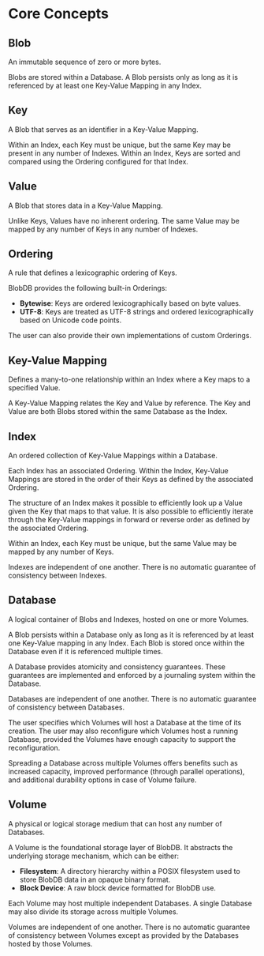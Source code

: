 # Core Concepts

## Blob

An immutable sequence of zero or more bytes.

Blobs are stored within a Database. A Blob persists only as long as it is
referenced by at least one Key-Value Mapping in any Index.

## Key

A Blob that serves as an identifier in a Key-Value Mapping.

Within an Index, each Key must be unique, but the same Key may be present in
any number of Indexes. Within an Index, Keys are sorted and compared using the
Ordering configured for that Index.

## Value

A Blob that stores data in a Key-Value Mapping.

Unlike Keys, Values have no inherent ordering. The same Value may be mapped by
any number of Keys in any number of Indexes.

## Ordering

A rule that defines a lexicographic ordering of Keys.

BlobDB provides the following built-in Orderings:

* **Bytewise**: Keys are ordered lexicographically based on byte values.
* **UTF-8**: Keys are treated as UTF-8 strings and ordered lexicographically
  based on Unicode code points.

The user can also provide their own implementations of custom Orderings.

## Key-Value Mapping

Defines a many-to-one relationship within an Index where a Key maps to a
specified Value.

A Key-Value Mapping relates the Key and Value by reference. The Key and Value
are both Blobs stored within the same Database as the Index.

## Index

An ordered collection of Key-Value Mappings within a Database.

Each Index has an associated Ordering. Within the Index, Key-Value Mappings are
stored in the order of their Keys as defined by the associated Ordering.

The structure of an Index makes it possible to efficiently look up a Value
given the Key that maps to that value. It is also possible to efficiently
iterate through the Key-Value mappings in forward or reverse order as defined by
the associated Ordering.

Within an Index, each Key must be unique, but the same Value may be mapped by
any number of Keys.

Indexes are independent of one another. There is no automatic guarantee of
consistency between Indexes.

## Database

A logical container of Blobs and Indexes, hosted on one or more Volumes.

A Blob persists within a Database only as long as it is referenced by at least
one Key-Value mapping in any Index. Each Blob is stored once within the
Database even if it is referenced multiple times.

A Database provides atomicity and consistency guarantees. These guarantees are
implemented and enforced by a journaling system within the Database.

Databases are independent of one another. There is no automatic guarantee of
consistency between Databases.

The user specifies which Volumes will host a Database at the time of its
creation. The user may also reconfigure which Volumes host a running Database,
provided the Volumes have enough capacity to support the reconfiguration.

Spreading a Database across multiple Volumes offers benefits such as increased
capacity, improved performance (through parallel operations), and additional
durability options in case of Volume failure.

## Volume

A physical or logical storage medium that can host any number of Databases.

A Volume is the foundational storage layer of BlobDB. It abstracts the
underlying storage mechanism, which can be either:

* **Filesystem**: A directory hierarchy within a POSIX filesystem used to store
  BlobDB data in an opaque binary format.
* **Block Device**: A raw block device formatted for BlobDB use.

Each Volume may host multiple independent Databases. A single Database may also
divide its storage across multiple Volumes.

Volumes are independent of one another. There is no automatic guarantee of
consistency between Volumes except as provided by the Databases hosted by those
Volumes.